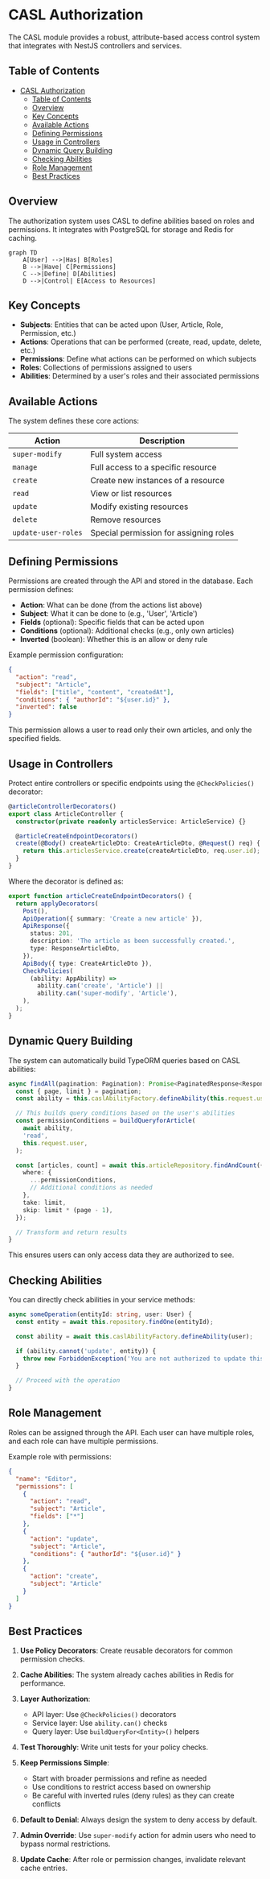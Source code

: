 # CASL Authorization

The CASL module provides a robust, attribute-based access control system that integrates with NestJS controllers and services.

## Table of Contents

- [CASL Authorization](#casl-authorization)
  - [Table of Contents](#table-of-contents)
  - [Overview](#overview)
  - [Key Concepts](#key-concepts)
  - [Available Actions](#available-actions)
  - [Defining Permissions](#defining-permissions)
  - [Usage in Controllers](#usage-in-controllers)
  - [Dynamic Query Building](#dynamic-query-building)
  - [Checking Abilities](#checking-abilities)
  - [Role Management](#role-management)
  - [Best Practices](#best-practices)

## Overview

The authorization system uses CASL to define abilities based on roles and permissions. It integrates with PostgreSQL for storage and Redis for caching.

```mermaid
graph TD
    A[User] -->|Has| B[Roles]
    B -->|Have| C[Permissions]
    C -->|Define| D[Abilities]
    D -->|Control| E[Access to Resources]
```

## Key Concepts

- **Subjects**: Entities that can be acted upon (User, Article, Role, Permission, etc.)
- **Actions**: Operations that can be performed (create, read, update, delete, etc.)
- **Permissions**: Define what actions can be performed on which subjects
- **Roles**: Collections of permissions assigned to users
- **Abilities**: Determined by a user's roles and their associated permissions

## Available Actions

The system defines these core actions:

| Action              | Description                            |
| ------------------- | -------------------------------------- |
| `super-modify`      | Full system access                     |
| `manage`            | Full access to a specific resource     |
| `create`            | Create new instances of a resource     |
| `read`              | View or list resources                 |
| `update`            | Modify existing resources              |
| `delete`            | Remove resources                       |
| `update-user-roles` | Special permission for assigning roles |

## Defining Permissions

Permissions are created through the API and stored in the database. Each permission defines:

- **Action**: What can be done (from the actions list above)
- **Subject**: What it can be done to (e.g., 'User', 'Article')
- **Fields** (optional): Specific fields that can be acted upon
- **Conditions** (optional): Additional checks (e.g., only own articles)
- **Inverted** (boolean): Whether this is an allow or deny rule

Example permission configuration:

```json
{
  "action": "read",
  "subject": "Article",
  "fields": ["title", "content", "createdAt"],
  "conditions": { "authorId": "${user.id}" },
  "inverted": false
}
```

This permission allows a user to read only their own articles, and only the specified fields.

## Usage in Controllers

Protect entire controllers or specific endpoints using the `@CheckPolicies()` decorator:

```typescript
@articleControllerDecorators()
export class ArticleController {
  constructor(private readonly articlesService: ArticleService) {}

  @articleCreateEndpointDecorators()
  create(@Body() createArticleDto: CreateArticleDto, @Request() req) {
    return this.articlesService.create(createArticleDto, req.user.id);
  }
}
```

Where the decorator is defined as:

```typescript
export function articleCreateEndpointDecorators() {
  return applyDecorators(
    Post(),
    ApiOperation({ summary: 'Create a new article' }),
    ApiResponse({
      status: 201,
      description: 'The article as been successfully created.',
      type: ResponseArticleDto,
    }),
    ApiBody({ type: CreateArticleDto }),
    CheckPolicies(
      (ability: AppAbility) =>
        ability.can('create', 'Article') ||
        ability.can('super-modify', 'Article'),
    ),
  );
}
```

## Dynamic Query Building

The system can automatically build TypeORM queries based on CASL abilities:

```typescript
async findAll(pagination: Pagination): Promise<PaginatedResponse<ResponseArticleDto>> {
  const { page, limit } = pagination;
  const ability = this.caslAbilityFactory.defineAbility(this.request.user);

  // This builds query conditions based on the user's abilities
  const permissionConditions = buildQueryforArticle(
    await ability,
    'read',
    this.request.user,
  );

  const [articles, count] = await this.articleRepository.findAndCount({
    where: {
      ...permissionConditions,
      // Additional conditions as needed
    },
    take: limit,
    skip: limit * (page - 1),
  });

  // Transform and return results
}
```

This ensures users can only access data they are authorized to see.

## Checking Abilities

You can directly check abilities in your service methods:

```typescript
async someOperation(entityId: string, user: User) {
  const entity = await this.repository.findOne(entityId);

  const ability = await this.caslAbilityFactory.defineAbility(user);

  if (ability.cannot('update', entity)) {
    throw new ForbiddenException('You are not authorized to update this entity');
  }

  // Proceed with the operation
}
```

## Role Management

Roles can be assigned through the API. Each user can have multiple roles, and each role can have multiple permissions.

Example role with permissions:

```json
{
  "name": "Editor",
  "permissions": [
    {
      "action": "read",
      "subject": "Article",
      "fields": ["*"]
    },
    {
      "action": "update",
      "subject": "Article",
      "conditions": { "authorId": "${user.id}" }
    },
    {
      "action": "create",
      "subject": "Article"
    }
  ]
}
```

## Best Practices

1. **Use Policy Decorators**: Create reusable decorators for common permission checks.

2. **Cache Abilities**: The system already caches abilities in Redis for performance.

3. **Layer Authorization**:

   - API layer: Use `@CheckPolicies()` decorators
   - Service layer: Use `ability.can()` checks
   - Query layer: Use `buildQueryFor<Entity>()` helpers

4. **Test Thoroughly**: Write unit tests for your policy checks.

5. **Keep Permissions Simple**:

   - Start with broader permissions and refine as needed
   - Use conditions to restrict access based on ownership
   - Be careful with inverted rules (deny rules) as they can create conflicts

6. **Default to Denial**: Always design the system to deny access by default.

7. **Admin Override**: Use `super-modify` action for admin users who need to bypass normal restrictions.

8. **Update Cache**: After role or permission changes, invalidate relevant cache entries.
